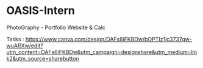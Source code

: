 # OASIS-Intern
PhotoGraphy - Portfolio Website &amp; Calc

Tasks :
https://www.canva.com/design/DAFs6iFKBDw/bOPTIz1jc3737qw-wuARXw/edit?utm_content=DAFs6iFKBDw&utm_campaign=designshare&utm_medium=link2&utm_source=sharebutton
